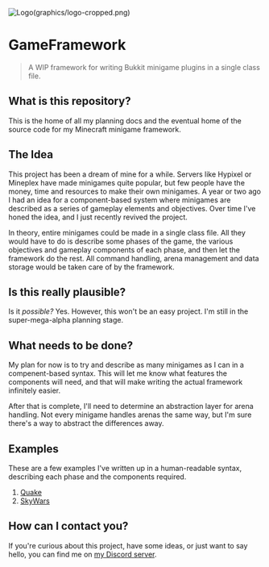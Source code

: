 <img alt="Logo">(graphics/logo-cropped.png)
# GameFramework
> A WIP framework for writing Bukkit minigame plugins in a single class file.

## What is this repository?
This is the home of all my planning docs and the eventual home of the source code for my Minecraft minigame framework.

## The Idea
This project has been a dream of mine for a while. Servers like Hypixel or Mineplex have made minigames quite popular, but few people have the money, time and resources to make their own minigames. A year or two ago I had an idea for a component-based system where minigames are described as a series of gameplay elements and objectives. Over time I've honed the idea, and I just recently revived the project.

In theory, entire minigames could be made in a single class file. All they would have to do is describe some phases of the game, the various objectives and gameplay components of each phase, and then let the framework do the rest. All command handling, arena management and data storage would be taken care of by the framework.

## Is this really plausible?
Is it *possible?* Yes. However, this won't be an easy project. I'm still in the super-mega-alpha planning stage.

## What needs to be done?
My plan for now is to try and describe as many minigames as I can in a compenent-based syntax. This will let me know what features the components will need, and that will make writing the actual framework infinitely easier.

After that is complete, I'll need to determine an abstraction layer for arena handling. Not every minigame handles arenas the same way, but I'm sure there's a way to abstract the differences away.

## Examples
These are a few examples I've written up in a human-readable syntax, describing each phase and the components required.
1. [Quake](example-games/1-Quake.md)
2. [SkyWars](example-games/2-SkyWars.md)

## How can I contact you?
If you're curious about this project, have some ideas, or just want to say hello, you can find me on [my Discord server](https://discord.io/rayzrdevofficial).